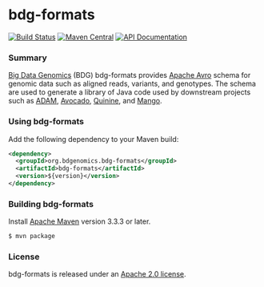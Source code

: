 bdg-formats
===

[![Build Status](https://amplab.cs.berkeley.edu/jenkins/buildStatus/icon?job=bdg-formats)](https://amplab.cs.berkeley.edu/jenkins/view/Big%20Data%20Genomics/job/bdg-formats/)
[![Maven Central](https://img.shields.io/maven-central/v/org.bdgenomics.bdg-formats/bdg-formats.svg?maxAge=600)](http://search.maven.org/#search%7Cga%7C1%7Corg.bdgenomics.bdg-formats)
[![API Documentation](http://javadoc.io/badge/org.bdgenomics.bdg-formats/bdg-formats.svg?color=brightgreen&label=scaladoc)](http://javadoc.io/doc/org.bdgenomics.bdg-formats/bdg-formats)

### Summary

[Big Data Genomics][BDG] (BDG) bdg-formats provides [Apache Avro][Avro] schema
for genomic data such as aligned reads, variants, and genotypes.  The schema are
used to generate a library of Java code used by downstream projects such as
[ADAM][ADAM], [Avocado][Avocado], [Quinine][Quinine], and [Mango][Mango].

### Using bdg-formats

Add the following dependency to your Maven build:
```xml
<dependency>
  <groupId>org.bdgenomics.bdg-formats</groupId>
  <artifactId>bdg-formats</artifactId>
  <version>${version}</version>
</dependency>
```

### Building bdg-formats

Install [Apache Maven][Maven] version 3.3.3 or later.
```bash
$ mvn package
```

### License

bdg-formats is released under an [Apache 2.0 license](LICENSE.txt).


[ADAM]: https://github.com/bigdatagenomics/adam
[Avocado]: https://github.com/bigdatagenomics/avocado
[Avro]: http://avro.apache.org
[BDG]: http://bdgenomics.org
[Mango]: https://github.com/bigdatagenomics/mango
[Maven]: http://maven.apache.org
[Quinine]: https://github.com/bigdatagenomics/quinine
